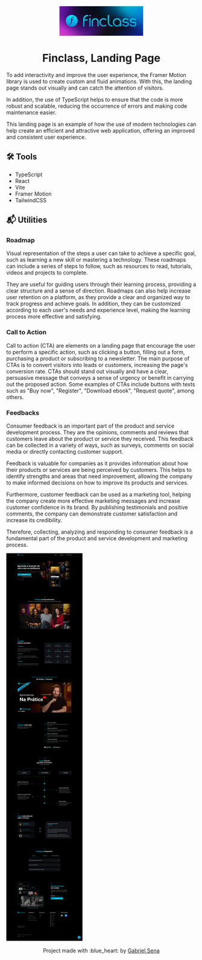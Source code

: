 <div align="center">
  <img src="logo.png" width="222" height="78" />
</div>

<h1 align="center">
   Finclass, Landing Page
</h1>

To add interactivity and improve the user experience, the Framer Motion library is used to create custom and fluid animations. With this, the landing page stands out visually and can catch the attention of visitors.

In addition, the use of TypeScript helps to ensure that the code is more robust and scalable, reducing the occurrence of errors and making code maintenance easier.

This landing page is an example of how the use of modern technologies can help create an efficient and attractive web application, offering an improved and consistent user experience.

## :hammer_and_wrench: Tools

* TypeScript
* React
* Vite
* Framer Motion
* TailwindCSS

## :mailbox_with_mail: Utilities
 
### <strong>Roadmap</strong>

Visual representation of the steps a user can take to achieve a specific goal, such as learning a new skill or mastering a technology. These roadmaps can include a series of steps to follow, such as resources to read, tutorials, videos and projects to complete.

They are useful for guiding users through their learning process, providing a clear structure and a sense of direction. Roadmaps can also help increase user retention on a platform, as they provide a clear and organized way to track progress and achieve goals. In addition, they can be customized according to each user's needs and experience level, making the learning process more effective and satisfying.

### <strong>Call to Action</strong>

Call to action (CTA) are elements on a landing page that encourage the user to perform a specific action, such as clicking a button, filling out a form, purchasing a product or subscribing to a newsletter. The main purpose of CTAs is to convert visitors into leads or customers, increasing the page's conversion rate. CTAs should stand out visually and have a clear, persuasive message that conveys a sense of urgency or benefit in carrying out the proposed action. Some examples of CTAs include buttons with texts such as "Buy now", "Register", "Download ebook", "Request quote", among others.

### <strong>Feedbacks</strong>

Consumer feedback is an important part of the product and service development process. They are the opinions, comments and reviews that customers leave about the product or service they received. This feedback can be collected in a variety of ways, such as surveys, comments on social media or directly contacting customer support.

Feedback is valuable for companies as it provides information about how their products or services are being perceived by customers. This helps to identify strengths and areas that need improvement, allowing the company to make informed decisions on how to improve its products and services.

Furthermore, customer feedback can be used as a marketing tool, helping the company create more effective marketing messages and increase customer confidence in its brand. By publishing testimonials and positive comments, the company can demonstrate customer satisfaction and increase its credibility.

Therefore, collecting, analyzing and responding to consumer feedback is a fundamental part of the product and service development and marketing process.

![screen](/screens/screen-desktop.png)

<p align="center">Project made with :blue_heart: by <a href="https://github.com/stardusteight-d4c">Gabriel Sena</a></p>
